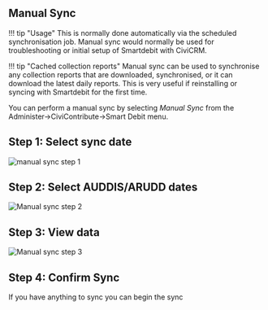 ## Manual Sync
!!! tip "Usage"
    This is normally done automatically via the scheduled synchronisation job.
    Manual sync would normally be used for troubleshooting or initial setup of Smartdebit with CiviCRM.

!!! tip "Cached collection reports"
    Manual sync can be used to synchronise any collection reports that are downloaded, synchronised, or it can download the latest daily reports. 
    This is very useful if reinstalling or syncing with Smartdebit for the first time.

You can perform a manual sync by selecting _Manual Sync_ from the Administer->CiviContribute->Smart Debit menu.

## Step 1: Select sync date
![manual sync step 1](/images/smartdebit_manualsync1.png)

## Step 2: Select AUDDIS/ARUDD dates
![Manual sync step 2](/images/smartdebit_manualsync2.png)

## Step 3: View data
![Manual sync step 3](/images/smartdebit_manualsync3.png)

## Step 4: Confirm Sync
If you have anything to sync you can begin the sync
